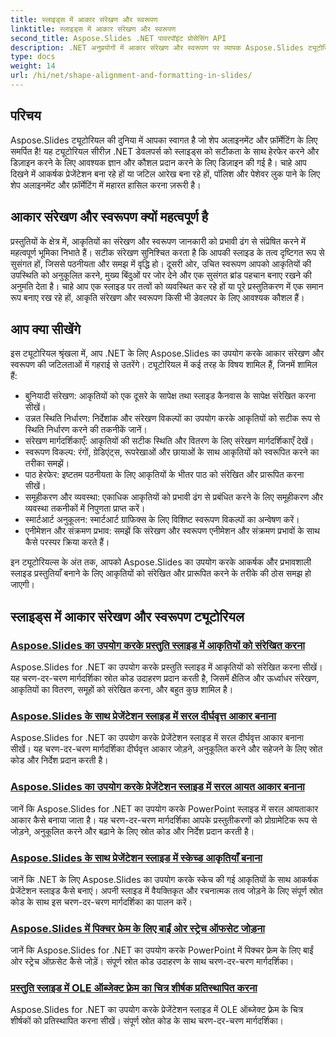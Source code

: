 ```yaml
---
title: स्लाइड्स में आकार संरेखण और स्वरूपण
linktitle: स्लाइड्स में आकार संरेखण और स्वरूपण
second_title: Aspose.Slides .NET पावरपॉइंट प्रोसेसिंग API
description: .NET अनुप्रयोगों में आकार संरेखण और स्वरूपण पर व्यापक Aspose.Slides ट्यूटोरियल का अन्वेषण करें। आसानी से आकृतियों को संरेखित और स्वरूपित करना सीखें, अपनी स्लाइड प्रस्तुतियों को सटीकता के साथ बेहतर बनाएँ।
type: docs
weight: 14
url: /hi/net/shape-alignment-and-formatting-in-slides/
---
```


## परिचय

Aspose.Slides ट्यूटोरियल की दुनिया में आपका स्वागत है जो शेप अलाइनमेंट और फ़ॉर्मेटिंग के लिए समर्पित है! यह ट्यूटोरियल सीरीज़ .NET डेवलपर्स को स्लाइड्स को सटीकता के साथ हेरफेर करने और डिज़ाइन करने के लिए आवश्यक ज्ञान और कौशल प्रदान करने के लिए डिज़ाइन की गई है। चाहे आप दिखने में आकर्षक प्रेजेंटेशन बना रहे हों या जटिल आरेख बना रहे हों, पॉलिश और पेशेवर लुक पाने के लिए शेप अलाइनमेंट और फ़ॉर्मेटिंग में महारत हासिल करना ज़रूरी है।

## आकार संरेखण और स्वरूपण क्यों महत्वपूर्ण है

प्रस्तुतियों के क्षेत्र में, आकृतियों का संरेखण और स्वरूपण जानकारी को प्रभावी ढंग से संप्रेषित करने में महत्वपूर्ण भूमिका निभाते हैं। सटीक संरेखण सुनिश्चित करता है कि आपकी स्लाइड के तत्व दृष्टिगत रूप से सुसंगत हों, जिससे पठनीयता और समझ में वृद्धि हो। दूसरी ओर, उचित स्वरूपण आपको आकृतियों की उपस्थिति को अनुकूलित करने, मुख्य बिंदुओं पर जोर देने और एक सुसंगत ब्रांड पहचान बनाए रखने की अनुमति देता है। चाहे आप एक स्लाइड पर तत्वों को व्यवस्थित कर रहे हों या पूरे प्रस्तुतिकरण में एक समान रूप बनाए रख रहे हों, आकृति संरेखण और स्वरूपण किसी भी डेवलपर के लिए आवश्यक कौशल हैं।

## आप क्या सीखेंगे

इस ट्यूटोरियल श्रृंखला में, आप .NET के लिए Aspose.Slides का उपयोग करके आकार संरेखण और स्वरूपण की जटिलताओं में गहराई से उतरेंगे। ट्यूटोरियल में कई तरह के विषय शामिल हैं, जिनमें शामिल हैं:

- बुनियादी संरेखण: आकृतियों को एक दूसरे के सापेक्ष तथा स्लाइड कैनवास के सापेक्ष संरेखित करना सीखें।
- उन्नत स्थिति निर्धारण: निर्देशांक और संरेखण विकल्पों का उपयोग करके आकृतियों को सटीक रूप से स्थिति निर्धारण करने की तकनीकें जानें।
- संरेखण मार्गदर्शिकाएँ: आकृतियों की सटीक स्थिति और वितरण के लिए संरेखण मार्गदर्शिकाएँ देखें।
- स्वरूपण विकल्प: रंगों, ग्रेडिएंट्स, रूपरेखाओं और छायाओं के साथ आकृतियों को स्वरूपित करने का तरीका समझें।
- पाठ हेरफेर: इष्टतम पठनीयता के लिए आकृतियों के भीतर पाठ को संरेखित और प्रारूपित करना सीखें।
- समूहीकरण और व्यवस्था: एकाधिक आकृतियों को प्रभावी ढंग से प्रबंधित करने के लिए समूहीकरण और व्यवस्था तकनीकों में निपुणता प्राप्त करें।
- स्मार्टआर्ट अनुकूलन: स्मार्टआर्ट ग्राफिक्स के लिए विशिष्ट स्वरूपण विकल्पों का अन्वेषण करें।
- एनीमेशन और संक्रमण प्रभाव: समझें कि संरेखण और स्वरूपण एनीमेशन और संक्रमण प्रभावों के साथ कैसे परस्पर क्रिया करते हैं।

इन ट्यूटोरियल्स के अंत तक, आपको Aspose.Slides का उपयोग करके आकर्षक और प्रभावशाली स्लाइड प्रस्तुतियाँ बनाने के लिए आकृतियों को संरेखित और प्रारूपित करने के तरीके की ठोस समझ हो जाएगी।

## स्लाइड्स में आकार संरेखण और स्वरूपण ट्यूटोरियल
### [Aspose.Slides का उपयोग करके प्रस्तुति स्लाइड में आकृतियों को संरेखित करना](./aligning-shapes/)
Aspose.Slides for .NET का उपयोग करके प्रस्तुति स्लाइड में आकृतियों को संरेखित करना सीखें। यह चरण-दर-चरण मार्गदर्शिका स्रोत कोड उदाहरण प्रदान करती है, जिसमें क्षैतिज और ऊर्ध्वाधर संरेखण, आकृतियों का वितरण, समूहों को संरेखित करना, और बहुत कुछ शामिल है।
### [Aspose.Slides के साथ प्रेजेंटेशन स्लाइड में सरल दीर्घवृत्त आकार बनाना](./creating-simple-ellipse-shape/)
Aspose.Slides for .NET का उपयोग करके प्रेजेंटेशन स्लाइड में सरल दीर्घवृत्त आकार बनाना सीखें। यह चरण-दर-चरण मार्गदर्शिका दीर्घवृत्त आकार जोड़ने, अनुकूलित करने और सहेजने के लिए स्रोत कोड और निर्देश प्रदान करती है।
### [Aspose.Slides का उपयोग करके प्रेजेंटेशन स्लाइड में सरल आयत आकार बनाना](./creating-simple-rectangle-shape/)
जानें कि Aspose.Slides for .NET का उपयोग करके PowerPoint स्लाइड में सरल आयताकार आकार कैसे बनाया जाता है। यह चरण-दर-चरण मार्गदर्शिका आपके प्रस्तुतीकरणों को प्रोग्रामेटिक रूप से जोड़ने, अनुकूलित करने और बढ़ाने के लिए स्रोत कोड और निर्देश प्रदान करती है।
### [Aspose.Slides के साथ प्रेजेंटेशन स्लाइड में स्केच्ड आकृतियाँ बनाना](./creating-sketched-shapes/)
जानें कि .NET के लिए Aspose.Slides का उपयोग करके स्केच की गई आकृतियों के साथ आकर्षक प्रेजेंटेशन स्लाइड कैसे बनाएं। अपनी स्लाइड में वैयक्तिकृत और रचनात्मक तत्व जोड़ने के लिए संपूर्ण स्रोत कोड के साथ इस चरण-दर-चरण मार्गदर्शिका का पालन करें।
### [Aspose.Slides में पिक्चर फ्रेम के लिए बाईं ओर स्ट्रेच ऑफसेट जोड़ना](./adding-stretch-offset-left-picture-frame/)
जानें कि Aspose.Slides for .NET का उपयोग करके PowerPoint में पिक्चर फ्रेम के लिए बाईं ओर स्ट्रेच ऑफ़सेट कैसे जोड़ें। संपूर्ण स्रोत कोड उदाहरण के साथ चरण-दर-चरण मार्गदर्शिका।
### [प्रस्तुति स्लाइड में OLE ऑब्जेक्ट फ़्रेम का चित्र शीर्षक प्रतिस्थापित करना](./substituting-picture-title-ole-object-frame/)
Aspose.Slides for .NET का उपयोग करके प्रेजेंटेशन स्लाइड में OLE ऑब्जेक्ट फ़्रेम के चित्र शीर्षकों को प्रतिस्थापित करना सीखें। संपूर्ण स्रोत कोड के साथ चरण-दर-चरण मार्गदर्शिका।